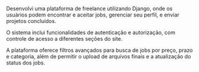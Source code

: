 Desenvolvi uma plataforma de freelance utilizando Django, onde os usuários podem encontrar e aceitar jobs, gerenciar seu perfil, e enviar projetos concluídos.

 O sistema inclui funcionalidades de autenticação e autorização, com controle de acesso a diferentes seções do site. 
 
A plataforma oferece filtros avançados para busca de jobs por preço, prazo e categoria, além de permitir o upload de arquivos finais e a atualização do status dos jobs. 
